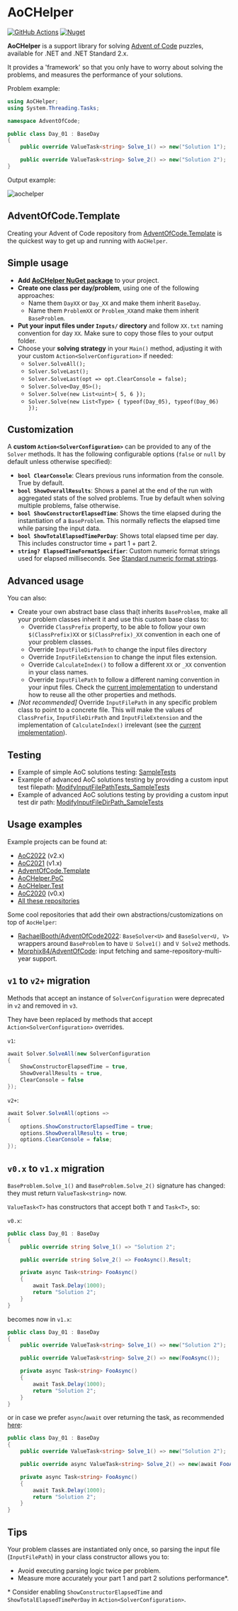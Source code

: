 # AoCHelper

[![GitHub Actions][githubactionslogo]][githubactionslink]
[![Nuget][nugetlogo]][nugetlink]

**AoCHelper** is a support library for solving [Advent of Code](https://adventofcode.com/) puzzles, available for .NET and .NET Standard 2.x.

It provides a 'framework' so that you only have to worry about solving the problems, and measures the performance of your solutions.

Problem example:

```csharp
using AoCHelper;
using System.Threading.Tasks;

namespace AdventOfCode;

public class Day_01 : BaseDay
{
    public override ValueTask<string> Solve_1() => new("Solution 1");

    public override ValueTask<string> Solve_2() => new("Solution 2");
}
```

Output example:

![aochelper](https://user-images.githubusercontent.com/11148519/142051856-16d9d5bf-885c-44cd-94ae-6f678bcbc04f.gif)

## AdventOfCode.Template

Creating your Advent of Code repository from [AdventOfCode.Template](https://github.com/eduherminio/AdventOfCode.Template) is the quickest way to get up and running with `AoCHelper`.

## Simple usage

- **Add [AoCHelper NuGet package](https://www.nuget.org/packages/AoCHelper/)** to your project.
- **Create one class per day/problem**, using one of the following approaches:
  - Name them `DayXX` or `Day_XX` and make them inherit `BaseDay`.
  - Name them `ProblemXX` or `Problem_XX`and make them inherit `BaseProblem`.
- **Put your input files under `Inputs/` directory** and follow `XX.txt` naming convention for day `XX`. Make sure to copy those files to your output folder.
- Choose your **solving strategy** in your `Main()` method, adjusting it with your custom `Action<SolverConfiguration>` if needed:
  - `Solver.SolveAll();`
  - `Solver.SolveLast();`
  - `Solver.SolveLast(opt => opt.ClearConsole = false);`
  - `Solver.Solve<Day_05>();`
  - `Solver.Solve(new List<uint>{ 5, 6 });`
  - `Solver.Solve(new List<Type> { typeof(Day_05), typeof(Day_06) });`

## Customization

A **custom `Action<SolverConfiguration>`** can be provided to any of the `Solver` methods. It has the following configurable options (`false` or `null` by default unless otherwise specified):

- **`bool ClearConsole`**: Clears previous runs information from the console. True by default.
- **`bool ShowOverallResults`**: Shows a panel at the end of the run with aggregated stats of the solved problems. True by default when solving multiple problems, false otherwise.
- **`bool ShowConstructorElapsedTime`**: Shows the time elapsed during the instantiation of a `BaseProblem`. This normally reflects the elapsed time while parsing the input data.
- **`bool ShowTotalElapsedTimePerDay`**: Shows total elapsed time per day. This includes constructor time + part 1 + part 2.
- **`string? ElapsedTimeFormatSpecifier`**: Custom numeric format strings used for elapsed milliseconds. See [Standard numeric format strings](https://docs.microsoft.com/en-us/dotnet/standard/base-types/standard-numeric-format-strings).

## Advanced usage

You can also:

- Create your own abstract base class tha(t inherits `BaseProblem`, make all your problem classes inherit it and use this custom base class to:
  - Override `ClassPrefix` property, to be able to follow your own `$(ClassPrefix)XX` or `$(ClassPrefix)_XX` convention in each one of your problem classes.
  - Override `InputFileDirPath` to change the input files directory
  - Override `InputFileExtension` to change the input files extension.
  - Override `CalculateIndex()` to follow a different `XX` or `_XX` convention in your class names.
  - Override `InputFilePath` to follow a different naming convention in your input files. Check the [current implementation](https://github.com/eduherminio/AoCHelper/blob/master/src/AoCHelper/BaseProblem.cs) to understand how to reuse all the other properties and methods.
- _[Not recommended]_ Override `InputFilePath` in any specific problem class to point to a concrete file. This will make the values of `ClassPrefix`, `InputFileDirPath` and `InputFileExtension` and the implementation of `CalculateIndex()` irrelevant (see the [current implementation](https://github.com/eduherminio/AoCHelper/blob/master/src/AoCHelper/BaseProblem.cs)).

## Testing

- Example of simple AoC solutions testing: [SampleTests](tests/AoCHelper.Test/SampleTests.cs)
- Example of advanced AoC solutions testing by providing a custom input test filepath: [ModifyInputFilePathTests_SampleTests](tests/AoCHelper.Test/ModifyInputFilePathTests_SampleTests.cs)
- Example of advanced AoC solutions testing by providing a custom input test dir path: [ModifyInputFileDirPath_SampleTests](tests/AoCHelper.Test/ModifyInputFileDirPath_SampleTests.cs)

## Usage examples

Example projects can be found at:

- [AoC2022](https://github.com/eduherminio/AoC2022) (v2.x)
- [AoC2021](https://github.com/eduherminio/AoC2021) (v1.x)
- [AdventOfCode.Template](https://github.com/eduherminio/AdventOfCode.Template)
- [AoCHelper.PoC](src/AoCHelper.PoC)
- [AoCHelper.Test](tests/AoCHelper.Test)
- [AoC2020](https://github.com/eduherminio/AoC2020) (v0.x)
- [All these repositories](https://github.com/eduherminio/AoCHelper/network/dependents)

Some cool repositories that add their own abstractions/customizations on top of `AocHelper`:

- [RachaelBooth/AdventOfCode2022](https://github.com/RachaelBooth/AdventOfCode2022/): `BaseSolver<U>` and `BaseSolver<U, V>` wrappers around `BaseProblem` to have `U Solve1()` and `V Solve2` methods.
- [Morphix84/AdventOfCode](https://github.com/Morphix84/AdventOfCode/): input fetching and same-repository-multi-year support.

## `v1` to `v2+` migration

Methods that accept an instance of `SolverConfiguration` were deprecated in `v2` and removed in `v3`.

They have been replaced by methods that accept `Action<SolverConfiguration>` overrides.

`v1`:

```csharp
await Solver.SolveAll(new SolverConfiguration
{
    ShowConstructorElapsedTime = true,
    ShowOverallResults = true,
    ClearConsole = false
});
```

`v2+`:

```csharp
await Solver.SolveAll(options =>
{
    options.ShowConstructorElapsedTime = true;
    options.ShowOverallResults = true;
    options.ClearConsole = false;
});
```

## `v0.x` to `v1.x` migration

`BaseProblem.Solve_1()` and `BaseProblem.Solve_2()` signature has changed: they must return `ValueTask<string>` now.

`ValueTask<T>` has constructors that accept both `T` and `Task<T>`, so:

`v0.x`:

```csharp
public class Day_01 : BaseDay
{
    public override string Solve_1() => "Solution 2";

    public override string Solve_2() => FooAsync().Result;

    private async Task<string> FooAsync()
    {
        await Task.Delay(1000);
        return "Solution 2";
    }
}
```

becomes now in `v1.x`:

```csharp
public class Day_01 : BaseDay
{
    public override ValueTask<string> Solve_1() => new("Solution 2");

    public override ValueTask<string> Solve_2() => new(FooAsync());

    private async Task<string> FooAsync()
    {
        await Task.Delay(1000);
        return "Solution 2";
    }
}
```

or in case we prefer `async`/`await` over returning the task, as recommended [here](https://github.com/davidfowl/AspNetCoreDiagnosticScenarios/blob/master/AsyncGuidance.md#prefer-asyncawait-over-directly-returning-task):

```csharp
public class Day_01 : BaseDay
{
    public override ValueTask<string> Solve_1() => new("Solution 2");

    public override async ValueTask<string> Solve_2() => new(await FooAsync());

    private async Task<string> FooAsync()
    {
        await Task.Delay(1000);
        return "Solution 2";
    }
}
```

## Tips

Your problem classes are instantiated only once, so parsing the input file (`InputFilePath`) in your class constructor allows you to:

- Avoid executing parsing logic twice per problem.
- Measure more accurately your part 1 and part 2 solutions performance\*.

\* Consider enabling `ShowConstructorElapsedTime` and `ShowTotalElapsedTimePerDay` in `Action<SolverConfiguration>`.

[githubactionslogo]: https://github.com/eduherminio/AoCHelper/workflows/CI/badge.svg
[githubactionslink]: https://github.com/eduherminio/AoCHelper/actions?query=workflow%3ACI
[nugetlogo]: https://img.shields.io/nuget/v/AocHelper.svg?style=flat-square&label=nuget
[nugetlink]: https://www.nuget.org/packages/AocHelper
